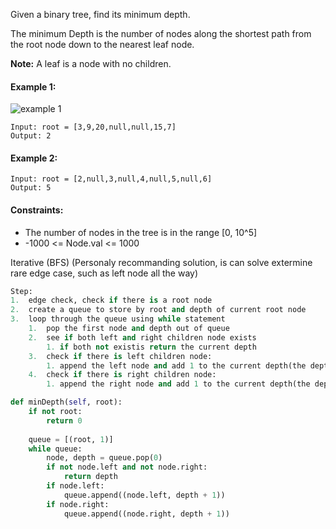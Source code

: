 Given a binary tree, find its minimum depth.

The minimum Depth is the number of nodes along the shortest path from the root node down to the nearest leaf node.

<strong>Note:</strong> A leaf is a node with no children.

#### Example 1:
![example 1](https://assets.leetcode.com/uploads/2020/10/12/ex_depth.jpg)
```
Input: root = [3,9,20,null,null,15,7]
Output: 2
```

#### Example 2:
```
Input: root = [2,null,3,null,4,null,5,null,6]
Output: 5
```

#### Constraints:
* The number of nodes in the tree is in the range [0, 10^5]
* -1000 <= Node.val <= 1000

Iterative (BFS) (Personaly recommanding solution, is can solve extermine rare edge case, such as left node all the way)
```python
Step:
1.  edge check, check if there is a root node
2.  create a queue to store by root and depth of current root node
3.  loop through the queue using while statement
    1.  pop the first node and depth out of queue
    2.  see if both left and right children node exists
        1. if both not existis return the current depth
    3.  check if there is left children node:
        1. append the left node and add 1 to the current depth(the depth for passdown, but not change the depth)
    4.  check if there is right children node:
        1. append the right node and add 1 to the current depth(the depth for passdown, but not change the depth)

def minDepth(self, root):
    if not root:
        return 0
    
    queue = [(root, 1)]
    while queue:
        node, depth = queue.pop(0)
        if not node.left and not node.right:
            return depth
        if node.left:
            queue.append((node.left, depth + 1))
        if node.right:
            queue.append((node.right, depth + 1))
```

